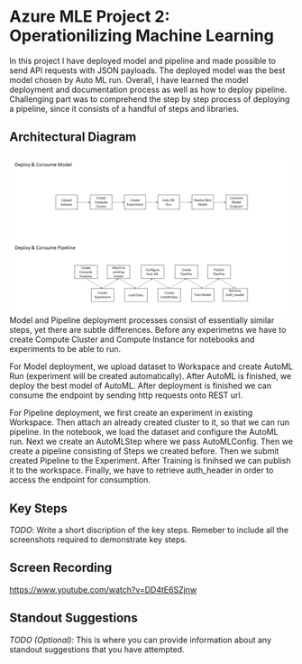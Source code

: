 # Azure MLE Project 2: Operationilizing Machine Learning

In this project I have deployed model and pipeline and made possible to send API requests with JSON payloads. The deployed model was the best model chosen by Auto ML run. Overall, I have learned the model deployment and documentation process as well as how to deploy pipeline. Challenging part was to comprehend the step by step process of deploying a pipeline, since it consists of a handful of steps and libraries. 

## Architectural Diagram
!['Proof'](https://github.com/bekiichone/nd00333_AZMLND_C2/blob/master/sample_screenshots/project%202%20architecture.jpg)
Model and Pipeline deployment processes consist of essentially similar steps, yet there are subtle differences. Before any experimetns we have to create Compute Cluster and Compute Instance for notebooks and experiments to be able to run. 

For Model deployment, we upload dataset to Workspace and create AutoML Run (experiment will be created automatically). After AutoML is finished, we deploy the best model of AutoML. After deployment is finished we can consume the endpoint by sending http requests onto REST url. 

For Pipeline deployment, we first create an experiment in existing Workspace. Then attach an already created cluster to it, so that we can run pipeline. In the notebook, we load the dataset and configure the AutoML run. Next we create an AutoMLStep where we pass AutoMLConfig. Then we create a pipeline consisting of Steps we created before. Then we submit created Pipeline to the Experiment. After Training is finihsed we can publish it to the workspace. Finally, we have to retrieve auth_header in order to access the endpoint for consumption. 

## Key Steps
*TODO*: Write a short discription of the key steps. Remeber to include all the screenshots required to demonstrate key steps. 

## Screen Recording
https://www.youtube.com/watch?v=DD4tE6SZjnw

## Standout Suggestions
*TODO (Optional):* This is where you can provide information about any standout suggestions that you have attempted.
